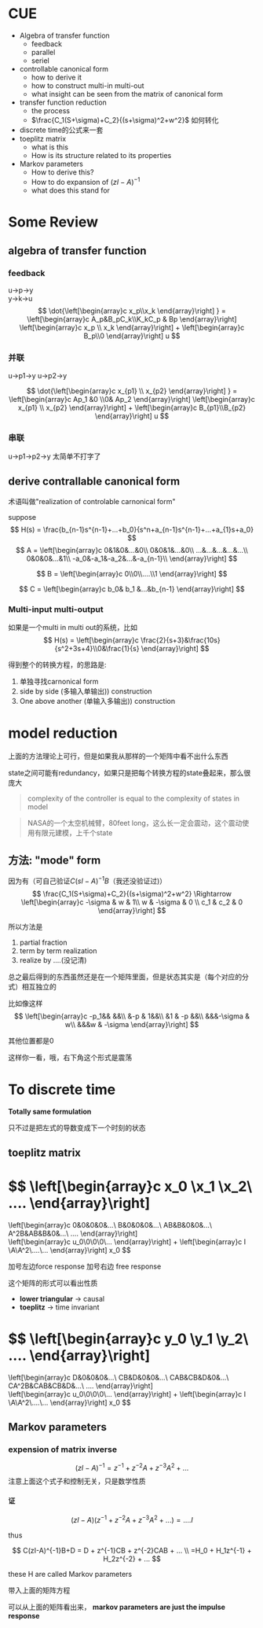 # CUE
- Algebra of transfer function
  - feedback 
  - parallel
  - seriel
- controllable canonical form
  - how to derive it
  - how to construct multi-in multi-out 
  - what insight can be seen from the matrix of canonical form
- transfer function reduction
  - the process
  - $\frac{C_1(S+\sigma)+C_2}{(s+\sigma)^2+w^2}$ 如何转化
- discrete time的公式来一套
- toeplitz matrix
  - what is this 
  - How is its structure related to its properties
- Markov parameters
  - How to derive this?
  - How to do expansion of $(zI-A)^{-1}$
  - what does this stand for
# Some Review
## algebra of transfer function

### feedback
u->p->y\
y->k->u
$$
\dot{\left[\begin{array}c x_p\\x_k \end{array}\right] } = \left[\begin{array}c A_p&B_pC_k\\K_kC_p & Bp \end{array}\right] \left[\begin{array}c x_p \\ x_k \end{array}\right] + \left[\begin{array}c B_p\\0 \end{array}\right]  u
$$

### 并联
u->p1->y
u->p2->y

$$
\dot{\left[\begin{array}c x_{p1} \\ x_{p2} \end{array}\right] } = \left[\begin{array}c Ap_1 &0 \\0& Ap_2     \end{array}\right] \left[\begin{array}c x_{p1} \\ x_{p2} \end{array}\right] + \left[\begin{array}c B_{p1}\\B_{p2} \end{array}\right]  u
$$


### 串联
u->p1->p2->y
太简单不打字了

## derive contrallable canonical form
术语叫做"realization of controlable carnonical form"

suppose 
$$
H(s) = \frac{b_{n-1}s^{n-1}+...+b_0}{s^n+a_{n-1}s^{n-1}+...+a_{1}s+a_0}
$$
$$
A = \left[\begin{array}c 
0&1&0&...&0\\
0&0&1&...&0\\
...&...&...&...&...\\
0&0&0&...&1\\
-a_0&-a_1&-a_2&...&-a_{n-1}\\  \end{array}\right] 
$$

$$
B = \left[\begin{array}c 0\\0\\....\\1 \end{array}\right]
$$

$$
C = \left[\begin{array}c b_0& b_1 &...&b_{n-1} \end{array}\right] 
$$

### Multi-input multi-output
如果是一个multi in multi out的系统，比如
$$
H(s) = \left[\begin{array}c \frac{2}{s+3}&\frac{10s}{s^2+3s+4}\\0&\frac{1}{s} \end{array}\right] 
$$

得到整个的转换方程，的思路是:
1. 单独寻找carnonical form
2. side by side (多输入单输出)) construction
3. One above another (单输入多输出)) construction

# model reduction
上面的方法理论上可行，但是如果我从那样的一个矩阵中看不出什么东西

state之间可能有redundancy，如果只是把每个转换方程的state叠起来，那么很庞大
>complexity of the controller is equal to the complexity of states in model

>NASA的一个太空机械臂，80feet long，这么长一定会震动，这个震动使用有限元建模，上千个state

## 方法: "mode" form
因为有（可自己验证$C(sI-A)^{-1}B$（我还没验证过)）
$$
\frac{C_1(S+\sigma)+C_2}{(s+\sigma)^2+w^2} \Rightarrow \left[\begin{array}c -\sigma & w & 1\\ w & -\sigma & 0 \\ c_1 & c_2 & 0 \end{array}\right] 
$$

所以方法是
1. partial fraction
2. term by term realization
3. realize by ....(没记清)

总之最后得到的东西虽然还是在一个矩阵里面，但是状态其实是（每个对应的分式）相互独立的

比如像这样
$$
\left[\begin{array}c 
-p_1&& &&\\
 &-p & 1&&\\
 &1 & -p &&\\
 &&&-\sigma & w\\
 &&&w & -\sigma
 \end{array}\right] 
$$

其他位置都是0

这样你一看，哦，右下角这个形式是震荡

# To discrete time
**Totally same formulation**

只不过是把左式的导数变成下一个时刻的状态


## toeplitz matrix

$$
\left[\begin{array}c x_0 \\x_1 \\x_2\\ .... \end{array}\right]
=
\left[\begin{array}c 0&0&0&0&...\\
B&0&0&0&...\\
AB&B&0&0&...\\
A^2B&AB&B&0&...\\
.... \end{array}\right]  
\left[\begin{array}c u_0\\0\\0\\0\\... \end{array}\right] 
+
\left[\begin{array}c I \\A\\A^2\\....\\... \end{array}\right] x_0
$$

加号左边force response 加号右边 free response

这个矩阵的形式可以看出性质
- **lower triangular** -> causal
- **toeplitz** -> time invariant


$$
\left[\begin{array}c y_0 \\y_1 \\y_2\\ .... \end{array}\right]
=
\left[\begin{array}c D&0&0&0&...\\
CB&D&0&0&...\\
CAB&CB&D&0&...\\
CA^2B&CAB&CB&D&...\\
.... \end{array}\right]  
\left[\begin{array}c u_0\\0\\0\\0\\... \end{array}\right] 
+
\left[\begin{array}c I \\A\\A^2\\....\\... \end{array}\right] x_0
$$

## Markov parameters

### expension of matrix inverse
$$
(zI-A)^{-1} = z^{-1} + z^{-2}A+ z^{-3}A^2 + ... 
$$
注意上面这个式子和控制无关，只是数学性质

#### 证
$$
(zI-A)(z^{-1} + z^{-2}A+ z^{-3}A^2 + ... ) = .... I
$$

thus

$$
C(zI-A)^{-1}B+D = D + z^{-1}CB + z^{-2}CAB + ... \\
=H_0 + H_1z^{-1} + H_2z^{-2} + ...
$$

these H are called Markov parameters

带入上面的矩阵方程

可以从上面的矩阵看出来， **markov parameters are just the impulse response**
